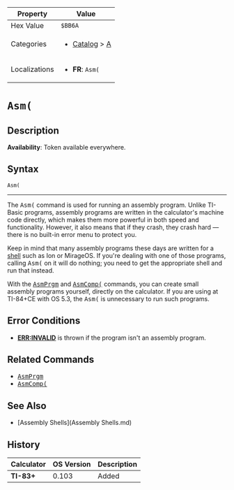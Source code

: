 | Property      | Value |
|---------------|-------|
| Hex Value     | `$BB6A`|
| Categories    | <ul><li>[Catalog](<../categories/Catalog.md>) > [A](<../categories/Catalog.md#A>)</li></ul> |
| Localizations | <ul><li><b>FR</b>: `Asm(`</li></ul> |

# `Asm(`

## Description



<b>Availability</b>: Token available everywhere.

## Syntax
`Asm(`

<hr>

The <tt>Asm(</tt> command is used for running an assembly program. Unlike TI-Basic programs, assembly programs are written in the calculator's machine code directly, which makes them more powerful in both speed and functionality. However, it also means that if they crash, they crash hard — there is no built-in error menu to protect you.

Keep in mind that many assembly programs these days are written for a [shell](asmshells) such as Ion or MirageOS. If you're dealing with one of those programs, calling <tt>Asm(</tt> on it will do nothing; you need to get the appropriate shell and run that instead.

With the <tt><a href="AsmPrgm.md">AsmPrgm</a></tt> and <tt><a href="AsmComp(.md">AsmComp(</a></tt> commands, you can create small assembly programs yourself, directly on the calculator. If you are using at TI-84+CE with OS 5.3, the <tt>Asm(</tt> is unnecessary to run such programs.

## Error Conditions

*   **[ERR:INVALID](errors#invalid)** is thrown if the program isn't an assembly program.

## Related Commands

*   <tt><a href="AsmPrgm.md">AsmPrgm</a></tt>
*   <tt><a href="AsmComp(.md">AsmComp(</a></tt>

## See Also

*   [Assembly Shells](Assembly Shells.md)

## History
| Calculator | OS Version | Description |
|------------|------------|-------------|
| <b>TI-83+</b> | 0.103 | Added |


